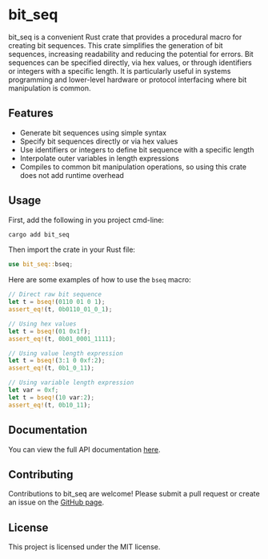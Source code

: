 # bit_seq

bit_seq is a convenient Rust crate that provides a procedural macro for creating bit sequences. This crate simplifies
the
generation of bit sequences, increasing readability and reducing the potential for errors. Bit sequences can be
specified directly, via hex values, or through identifiers or integers with a specific length. It is particularly useful
in systems programming and lower-level hardware or protocol interfacing where bit manipulation is common.

## Features

- Generate bit sequences using simple syntax
- Specify bit sequences directly or via hex values
- Use identifiers or integers to define bit sequence with a specific length
- Interpolate outer variables in length expressions
- Compiles to common bit manipulation operations, so using this crate does not add runtime overhead

## Usage

First, add the following in you project cmd-line:

```bash
cargo add bit_seq
```

Then import the crate in your Rust file:

```rust
use bit_seq::bseq;
```

Here are some examples of how to use the `bseq` macro:

```rust
// Direct raw bit sequence
let t = bseq!(0110 01 0 1);
assert_eq!(t, 0b0110_01_0_1);

// Using hex values
let t = bseq!(01 0x1f);
assert_eq!(t, 0b01_0001_1111);

// Using value length expression
let t = bseq!(3:1 0 0xf:2);
assert_eq!(t, 0b1_0_11);

// Using variable length expression
let var = 0xf;
let t = bseq!(10 var:2);
assert_eq!(t, 0b10_11);
```

## Documentation

You can view the full API documentation [here](https://docs.rs/bit_seq).

## Contributing

Contributions to bit_seq are welcome! Please submit a pull request or create an issue on
the [GitHub page](https://github.com/Jozott00/bit_seq).

## License

This project is licensed under the MIT license.
